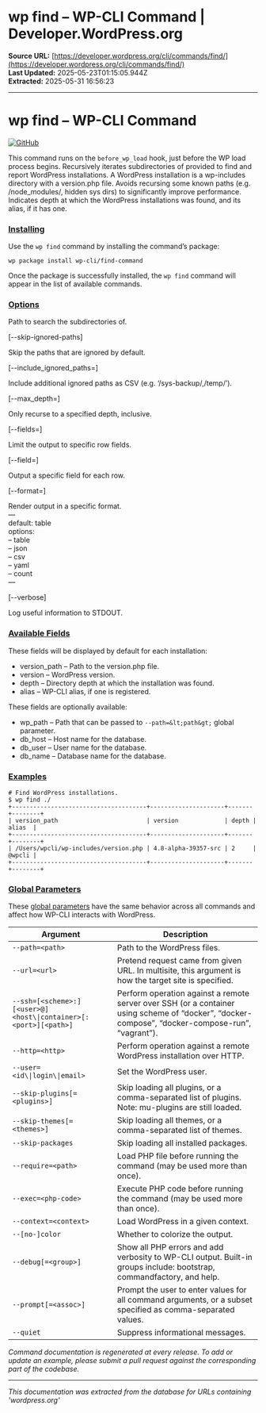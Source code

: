 # wp find – WP-CLI Command | Developer.WordPress.org

**Source URL:** [https://developer.wordpress.org/cli/commands/find/](https://developer.wordpress.org/cli/commands/find/)  
**Last Updated:** 2025-05-23T01:15:05.944Z  
**Extracted:** 2025-05-31 16:56:23

---

# wp find – WP-CLI Command

[![GitHub](https://make.wordpress.org/cli/wp-content/plugins/wporg-cli/assets/images/github-mark.svg)](https://github.com/wp-cli/find-command)

This command runs on the `before_wp_load` hook, just before the WP load process begins. Recursively iterates subdirectories of provided <path> to find and report WordPress installations. A WordPress installation is a wp-includes directory with a version.php file. Avoids recursing some known paths (e.g. /node\_modules/, hidden sys dirs) to significantly improve performance. Indicates depth at which the WordPress installations was found, and its alias, if it has one.

### [Installing](#installing)

Use the `wp find` command by installing the command’s package:

```
wp package install wp-cli/find-command
```

Once the package is successfully installed, the `wp find` command will appear in the list of available commands.

### [Options](#options)

<path>

Path to search the subdirectories of.

\[--skip-ignored-paths\]

Skip the paths that are ignored by default.

\[--include\_ignored\_paths=<paths>\]

Include additional ignored paths as CSV (e.g. ‘/sys-backup/,/temp/’).

\[--max\_depth=<max-depth>\]

Only recurse to a specified depth, inclusive.

\[--fields=<fields>\]

Limit the output to specific row fields.

\[--field=<field>\]

Output a specific field for each row.

\[--format=<format>\]

Render output in a specific format.  
—  
default: table  
options:  
– table  
– json  
– csv  
– yaml  
– count  
—  

\[--verbose\]

Log useful information to STDOUT.

### [Available Fields](#available-fields)

These fields will be displayed by default for each installation:

*   version\_path – Path to the version.php file.
*   version – WordPress version.
*   depth – Directory depth at which the installation was found.
*   alias – WP-CLI alias, if one is registered.

These fields are optionally available:

*   wp\_path – Path that can be passed to `--path=&lt;path&gt;` global parameter.
*   db\_host – Host name for the database.
*   db\_user – User name for the database.
*   db\_name – Database name for the database.

### [Examples](#examples)

```
# Find WordPress installations.
$ wp find ./
+--------------------------------------+---------------------+-------+--------+
| version_path                         | version             | depth | alias  |
+--------------------------------------+---------------------+-------+--------+
| /Users/wpcli/wp-includes/version.php | 4.8-alpha-39357-src | 2     | @wpcli |
+--------------------------------------+---------------------+-------+--------+
```

### [Global Parameters](#global-parameters)

These [global parameters](https://make.wordpress.org/cli/handbook/config/) have the same behavior across all commands and affect how WP-CLI interacts with WordPress.

| **Argument** | **Description** |
| --- | --- |
| `--path=<path>` | Path to the WordPress files. |
| `--url=<url>` | Pretend request came from given URL. In multisite, this argument is how the target site is specified. |
| `--ssh=[<scheme>:][<user>@]<host\\|container>[:<port>][<path>]` | Perform operation against a remote server over SSH (or a container using scheme of “docker”, “docker-compose”, “docker-compose-run”, “vagrant”). |
| `--http=<http>` | Perform operation against a remote WordPress installation over HTTP. |
| `--user=<id\\|login\\|email>` | Set the WordPress user. |
| `--skip-plugins[=<plugins>]` | Skip loading all plugins, or a comma-separated list of plugins. Note: mu-plugins are still loaded. |
| `--skip-themes[=<themes>]` | Skip loading all themes, or a comma-separated list of themes. |
| `--skip-packages` | Skip loading all installed packages. |
| `--require=<path>` | Load PHP file before running the command (may be used more than once). |
| `--exec=<php-code>` | Execute PHP code before running the command (may be used more than once). |
| `--context=<context>` | Load WordPress in a given context. |
| `--[no-]color` | Whether to colorize the output. |
| `--debug[=<group>]` | Show all PHP errors and add verbosity to WP-CLI output. Built-in groups include: bootstrap, commandfactory, and help. |
| `--prompt[=<assoc>]` | Prompt the user to enter values for all command arguments, or a subset specified as comma-separated values. |
| `--quiet` | Suppress informational messages. |

_Command documentation is regenerated at every release. To add or update an example, please submit a pull request against the corresponding part of the codebase._

---

*This documentation was extracted from the database for URLs containing 'wordpress.org'*
